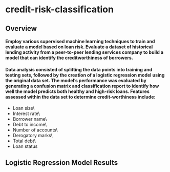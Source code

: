 # credit-risk-classification

## Overview
#### Employ various supervised machine learning techniques to train and evaluate a model based on loan risk. Evaluate a dataset of historical lending activity from a peer-to-peer lending services company to build a model that can identify the creditworthiness of borrowers.

#### Data analysis consisted of splitting the data points into training and testing sets, followed by the creation of a logistic regression model using the original data set. The model’s performance was evaluated by generating a confusion matrix and classification report to identify how well the model predicts both healthy and high-risk loans. Features assessed within the data set to determine credit-worthiness include:

* Loan size\
* Interest rate\
* Borrower name\
* Debt to income\
* Number of accounts\
* Derogatory marks\
* Total debt\
* Loan status

## Logistic Regression Model Results
